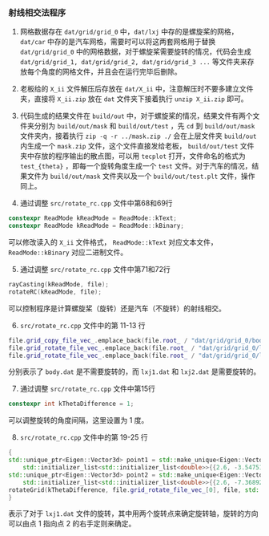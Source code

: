### 射线相交法程序

1. 网格数据存在 `dat/grid/grid_0` 中，`dat/lxj` 中存的是螺旋桨的网格，`dat/car` 中存的是汽车网格，需要时可以将这两套网格用于替换 `dat/grid/grid_0` 中的网格数据，对于螺旋桨需要旋转的情况，代码会生成 `dat/grid/grid_1, dat/grid/grid_2, dat/grid/grid_3 ...` 等文件夹来存放每个角度的网格文件，并且会在运行完毕后删除。

2. 老板给的 `X_ii` 文件解压后存放在 `dat/X_ii` 中，注意解压时不要多建立文件夹，直接将 `X_ii.zip` 放在 `dat` 文件夹下接着执行 `unzip X_ii.zip` 即可。

3. 代码生成的结果文件在 `build/out` 中，对于螺旋桨的情况，结果文件有两个文件夹分别为 `build/out/mask` 和 `build/out/test` ，先 `cd` 到 `build/out/mask` 文件夹内，接着执行 `zip -q -r ../mask.zip ./` 会在上层文件夹 `build/out` 内生成一个 `mask.zip` 文件，这个文件直接发给老板， `build/out/test` 文件夹中存放的程序输出的散点图，可以用 `tecplot` 打开，文件命名的格式为 `test_{theta}` ，即每一个旋转角度生成一个 `test` 文件。对于汽车的情况，结果文件为 `build/out/mask` 文件夹以及一个 `build/out/test.plt` 文件，操作同上。

4. 通过调整 `src/rotate_rc.cpp` 文件中第68和69行
```cpp
constexpr ReadMode kReadMode = ReadMode::kText;
constexpr ReadMode kReadMode = ReadMode::kBinary;
```
可以修改读入的 `X_ii` 文件格式， `ReadMode::kText` 对应文本文件， `ReadMode::kBinary` 对应二进制文件。

5. 通过调整 `src/rotate_rc.cpp` 文件中第71和72行
```cpp
rayCasting(kReadMode, file);
rotateRC(kReadMode, file);
```
可以控制程序是计算螺旋桨（旋转）还是汽车（不旋转）的射线相交。

6. `src/rotate_rc.cpp` 文件中的第 11-13 行
```cpp
file.grid_copy_file_vec_.emplace_back(file.root_ / "dat/grid/grid_0/body.dat");
file.grid_rotate_file_vec_.emplace_back(file.root_ / "dat/grid/grid_0/lxj1.dat");
file.grid_rotate_file_vec_.emplace_back(file.root_ / "dat/grid/grid_0/lxj2.dat");
```
分别表示了 `body.dat` 是不需要旋转的，而 `lxj1.dat` 和 `lxj2.dat` 是需要旋转的。

7. 通过调整 `src/rotate_rc.cpp` 文件中第15行
```cpp
constexpr int kThetaDifference = 1;
```
可以调整旋转的角度间隔，这里设置为 1 度。

8. `src/rotate_rc.cpp` 文件中的第 19-25 行
```cpp
{
std::unique_ptr<Eigen::Vector3d> point1 = std::make_unique<Eigen::Vector3d>(
    std::initializer_list<std::initializer_list<double>>{{2.6, -3.5475194, 0.97825646}});
std::unique_ptr<Eigen::Vector3d> point2 = std::make_unique<Eigen::Vector3d>(
    std::initializer_list<std::initializer_list<double>>{{2.6, -7.3689222, 0.64392703}});
rotateGrid(kThetaDifference, file.grid_rotate_file_vec_[0], file, std::move(point1), std::move(point2));
}
```
表示了对于 `lxj1.dat` 文件的旋转，其中用两个旋转点来确定旋转轴，旋转的方向可以由点 1 指向点 2 的右手定则来确定。
